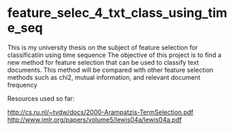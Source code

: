 # feature_selec_4_txt_class_using_time_seq
This is my university thesis on the subject of feature selection for classificatiin using time sequence
The objective of this project is to find a new method for feature selection that can be used to classify text documents. 
This method will be compared with other feature selection methods such as chi2, mutual information, and relevant document frequency

Resources used so far:

http://cs.ru.nl/~tvdw/docs/2000-Arampatzis-TermSelection.pdf
http://www.jmlr.org/papers/volume5/lewis04a/lewis04a.pdf
